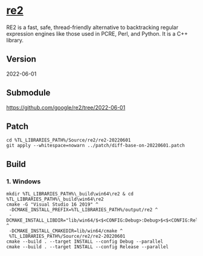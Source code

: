 # [re2](https://github.com/google/re2)
RE2 is a fast, safe, thread-friendly alternative to backtracking regular expression engines like those used in PCRE, Perl, and Python. It is a C++ library.

## Version
2022-06-01

## Submodule
https://github.com/google/re2/tree/2022-06-01

## Patch
```
cd %TL_LIBRARIES_PATH%/Source/re2/re2-20220601
git apply --whitespace=nowarn ../patch/diff-base-on-20220601.patch
```

## Build

### 1. Windows
```
mkdir %TL_LIBRARIES_PATH%\_build\win64\re2 & cd %TL_LIBRARIES_PATH%\_build\win64\re2
cmake -G "Visual Studio 16 2019" ^
 -DCMAKE_INSTALL_PREFIX=%TL_LIBRARIES_PATH%/output/re2 ^
 -DCMAKE_INSTALL_LIBDIR="lib/win64/$<$<CONFIG:Debug>:Debug>$<$<CONFIG:Release>:Release>" ^
 -DCMAKE_INSTALL_CMAKEDIR=lib/win64/cmake ^
 %TL_LIBRARIES_PATH%/Source/re2/re2-20220601
cmake --build . --target INSTALL --config Debug --parallel
cmake --build . --target INSTALL --config Release --parallel
```
